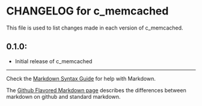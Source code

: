 # CHANGELOG for c_memcached

This file is used to list changes made in each version of c_memcached.

## 0.1.0:

* Initial release of c_memcached

- - - 
Check the [Markdown Syntax Guide](http://daringfireball.net/projects/markdown/syntax) for help with Markdown.

The [Github Flavored Markdown page](http://github.github.com/github-flavored-markdown/) describes the differences between markdown on github and standard markdown.
